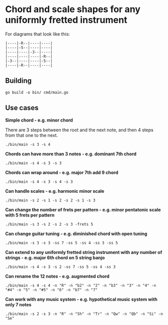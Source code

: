 # Chord and scale shapes for any uniformly fretted instrument

For diagrams that look like this:

```
|----|-R--|----|----|
|----|-5--|----|----|
|----|----|-3--|----|
|----|----|----|-R--|
|-3--|----|----|-5--|
|----|-R--|----|----|
```

## Building

`go build -o bin/ cmd/main.go`

## Use cases

**Simple chord - e.g. minor chord**

There are 3 steps between the root and the next note, and then 4 steps from that one to the next.

`./bin/main -s 3 -s 4`

**Chords can have more than 3 notes - e.g. dominant 7th chord**

`./bin/main -s 4 -s 3 -s 3`

**Chords can wrap around - e.g. major 7th add 9 chord**

`./bin/main -s 4 -s 3 -s 4 -s 3`

**Can handle scales - e.g. harmonic minor scale**

`./bin/main -s 2 -s 1 -s 2 -s 2 -s 1 -s 3`

**Can change the number of frets per pattern - e.g. minor pentatonic scale with 5 frets per pattern**

`./bin/main -s 3 -s 2 -s 2 -s 3 -frets 5`

**Can change guitar tuning - e.g. diminished chord with open tuning**

`./bin/main -s 3 -s 3 -ss 7 -ss 5 -ss 4 -ss 3 -ss 5`

**Can extend to any uniformly fretted string instrument with any number of strings - e.g. major 6th chord on 5 string banjo**

`./bin/main -s 4 -s 3 -s 2 -ss 7 -ss 5 -ss 4 -ss 3`

**Can rename the 12 notes - e.g. augmented chord**

`./bin/main -s 4 -s 4 -n "R" -n "b2" -n "2" -n "b3" -n "3" -n "4" -n "#4" -n "5" -n "#5" -n "6" -n "b7" -n "7"`

**Can work with any music system - e.g. hypothetical music system with only 7 notes**

`./bin/main -s 2 -s 3 -n "R" -n "Sh" -n "Tr" -n "Qw" -n "Qb" -n "Si" -n "Se"`
